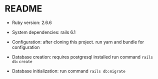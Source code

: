 # README

* Ruby version: 2.6.6

* System dependencies: rails 6.1

* Configuration:
  after cloning this project. run yarn and bundle for configuration

* Database creation:
  requires postgresql installed
  run command `rails db:create`

* Database initialization:
  run command `rails db:migrate`
